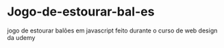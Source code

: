 # Jogo-de-estourar-bal-es
jogo de estourar balões em javascript feito durante o curso de web design da udemy
